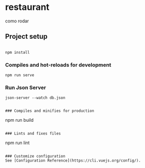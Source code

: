 # restaurant

como rodar

## Project setup
```

npm install
```

### Compiles and hot-reloads for development
```
npm run serve
```

### Run Json Server
```
json-server --watch db.json


### Compiles and minifies for production
```
npm run build
```

### Lints and fixes files
```
npm run lint
```

### Customize configuration
See [Configuration Reference](https://cli.vuejs.org/config/).
